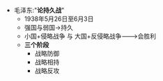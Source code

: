 - 毛泽东:"**论持久战**"
	- 1938年5月26日至6月3日
	- 强国与弱国->持久
	- 小国+侵略战争 与 大国+反侵略战争--->会胜利
	- **三个阶段**
		- 战略防御
		- 战略相持
		- 战略反攻